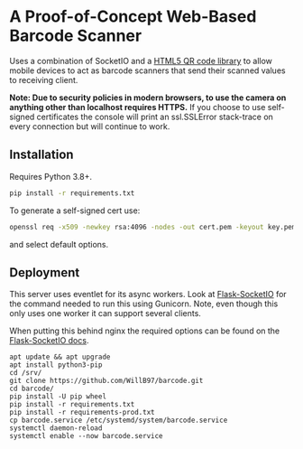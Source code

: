 # A Proof-of-Concept Web-Based Barcode Scanner

Uses a combination of SocketIO and a [HTML5 QR code library](https://github.com/mebjas/html5-qrcode) to allow mobile devices to act as barcode scanners that send their scanned values to receiving client.

**Note: Due to security policies in modern browsers, to use the camera on anything other than localhost requires HTTPS.**
If you choose to use self-signed certificates the console will print an ssl.SSLError stack-trace on every connection but will continue to work.

## Installation

Requires Python 3.8+.

```bash
pip install -r requirements.txt
```

To generate a self-signed cert use:
```bash
openssl req -x509 -newkey rsa:4096 -nodes -out cert.pem -keyout key.pem -days 365
```
and select default options.

## Deployment

This server uses eventlet for its async workers.
Look at [Flask-SocketIO](https://flask-socketio.readthedocs.io/en/latest/deployment.html#gunicorn-web-server) for the command needed to run this using Gunicorn.
Note, even though this only uses one worker it can support several clients.

When putting this behind nginx the required options can be found on the [Flask-SocketIO docs](https://flask-socketio.readthedocs.io/en/latest/deployment.html#using-nginx-as-a-websocket-reverse-proxy).

```shell
apt update && apt upgrade
apt install python3-pip
cd /srv/
git clone https://github.com/WillB97/barcode.git
cd barcode/
pip install -U pip wheel
pip install -r requirements.txt
pip install -r requirements-prod.txt
cp barcode.service /etc/systemd/system/barcode.service
systemctl daemon-reload
systemctl enable --now barcode.service
```
